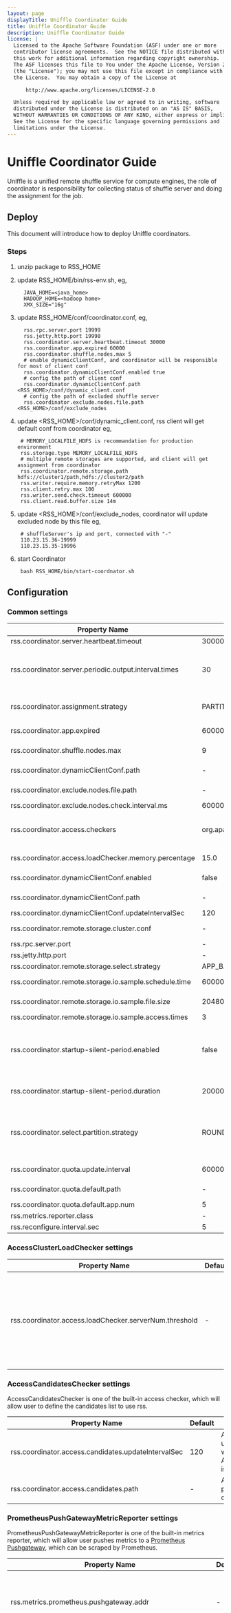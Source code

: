 ```yaml
---
layout: page
displayTitle: Uniffle Coordinator Guide
title: Uniffle Coordinator Guide
description: Uniffle Coordinator Guide
license: |
  Licensed to the Apache Software Foundation (ASF) under one or more
  contributor license agreements.  See the NOTICE file distributed with
  this work for additional information regarding copyright ownership.
  The ASF licenses this file to You under the Apache License, Version 2.0
  (the "License"); you may not use this file except in compliance with
  the License.  You may obtain a copy of the License at

      http://www.apache.org/licenses/LICENSE-2.0

  Unless required by applicable law or agreed to in writing, software
  distributed under the License is distributed on an "AS IS" BASIS,
  WITHOUT WARRANTIES OR CONDITIONS OF ANY KIND, either express or implied.
  See the License for the specific language governing permissions and
  limitations under the License.
---
```


# Uniffle Coordinator Guide

Uniffle is a unified remote shuffle service for compute engines, the role of coordinator is responsibility for
collecting status of shuffle server and doing the assignment for the job.

## Deploy
This document will introduce how to deploy Uniffle coordinators.

### Steps
1. unzip package to RSS_HOME
2. update RSS_HOME/bin/rss-env.sh, eg,
   ```
     JAVA_HOME=<java_home>
     HADOOP_HOME=<hadoop home>
     XMX_SIZE="16g"
   ```
3. update RSS_HOME/conf/coordinator.conf, eg,
   ```
     rss.rpc.server.port 19999
     rss.jetty.http.port 19998
     rss.coordinator.server.heartbeat.timeout 30000
     rss.coordinator.app.expired 60000
     rss.coordinator.shuffle.nodes.max 5
     # enable dynamicClientConf, and coordinator will be responsible for most of client conf
     rss.coordinator.dynamicClientConf.enabled true
     # config the path of client conf
     rss.coordinator.dynamicClientConf.path <RSS_HOME>/conf/dynamic_client.conf
     # config the path of excluded shuffle server
     rss.coordinator.exclude.nodes.file.path <RSS_HOME>/conf/exclude_nodes
   ```
4. update <RSS_HOME>/conf/dynamic_client.conf, rss client will get default conf from coordinator eg,
   ```
    # MEMORY_LOCALFILE_HDFS is recommandation for production environment
    rss.storage.type MEMORY_LOCALFILE_HDFS
    # multiple remote storages are supported, and client will get assignment from coordinator
    rss.coordinator.remote.storage.path hdfs://cluster1/path,hdfs://cluster2/path
    rss.writer.require.memory.retryMax 1200
    rss.client.retry.max 100
    rss.writer.send.check.timeout 600000
    rss.client.read.buffer.size 14m
   ```
   
5. update <RSS_HOME>/conf/exclude_nodes, coordinator will update excluded node by this file eg,
   ```
    # shuffleServer's ip and port, connected with "-"
    110.23.15.36-19999
    110.23.15.35-19996
   ```

6. start Coordinator
   ```
    bash RSS_HOME/bin/start-coordnator.sh
   ```

## Configuration

### Common settings
|Property Name|Default|	Description|
|---|---|---|
|rss.coordinator.server.heartbeat.timeout|30000|Timeout if can't get heartbeat from shuffle server|
|rss.coordinator.server.periodic.output.interval.times|30|The periodic interval times of output alive nodes. The interval sec can be calculated by (rss.coordinator.server.heartbeat.timeout/3 * rss.coordinator.server.periodic.output.interval.times). Default output interval is 5min.|
|rss.coordinator.assignment.strategy|PARTITION_BALANCE|Strategy for assigning shuffle server, PARTITION_BALANCE should be used for workload balance|
|rss.coordinator.app.expired|60000|Application expired time (ms), the heartbeat interval should be less than it|
|rss.coordinator.shuffle.nodes.max|9|The max number of shuffle server when do the assignment|
|rss.coordinator.dynamicClientConf.path|-|The path of configuration file which have default conf for rss client|
|rss.coordinator.exclude.nodes.file.path|-|The path of configuration file which have exclude nodes|
|rss.coordinator.exclude.nodes.check.interval.ms|60000|Update interval (ms) for exclude nodes|
|rss.coordinator.access.checkers|org.apache.uniffle.coordinator.access.checker.AccessClusterLoadChecker|The access checkers will be used when the spark client use the DelegationShuffleManager, which will decide whether to use rss according to the result of the specified access checkers|
|rss.coordinator.access.loadChecker.memory.percentage|15.0|The minimal percentage of available memory percentage of a server|
|rss.coordinator.dynamicClientConf.enabled|false|whether to enable dynamic client conf, which will be fetched by spark client|
|rss.coordinator.dynamicClientConf.path|-|The dynamic client conf of this cluster and can be stored in HDFS or local|
|rss.coordinator.dynamicClientConf.updateIntervalSec|120|The dynamic client conf update interval in seconds|
|rss.coordinator.remote.storage.cluster.conf|-|Remote Storage Cluster related conf with format $clusterId,$key=$value, separated by ';'|
|rss.rpc.server.port|-|RPC port for coordinator|
|rss.jetty.http.port|-|Http port for coordinator|
|rss.coordinator.remote.storage.select.strategy|APP_BALANCE|Strategy for selecting the remote path|
|rss.coordinator.remote.storage.io.sample.schedule.time|60000|The time of scheduling the read and write time of the paths to obtain different HDFS|
|rss.coordinator.remote.storage.io.sample.file.size|204800000|The size of the file that the scheduled thread reads and writes|
|rss.coordinator.remote.storage.io.sample.access.times|3|The number of times to read and write HDFS files|
|rss.coordinator.startup-silent-period.enabled|false|Enable the startup-silent-period to reject the assignment requests for avoiding partial assignments. To avoid service interruption, this mechanism is disabled by default. Especially it's recommended to use in coordinator HA mode when restarting single coordinator.|
|rss.coordinator.startup-silent-period.duration|20000|The waiting duration(ms) when conf of rss.coordinator.startup-silent-period.enabled is enabled.|
|rss.coordinator.select.partition.strategy|ROUND|There are two strategies for selecting partitions: ROUND and CONTINUOUS. ROUND will poll to allocate partitions to ShuffleServer, and CONTINUOUS will try to allocate consecutive partitions to ShuffleServer, this feature can improve performance in AQE scenarios.|
|rss.coordinator.quota.update.interval|60000|Update interval for the default number of submitted apps per user.|
|rss.coordinator.quota.default.path|-|A configuration file for the number of apps for a user-defined user.|
|rss.coordinator.quota.default.app.num|5|Default number of apps at user level.|
|rss.metrics.reporter.class|-|The class of metrics reporter.|
|rss.reconfigure.interval.sec|5|Reconfigure check interval.|

### AccessClusterLoadChecker settings
|Property Name|Default|	Description|
|---|---|---|
|rss.coordinator.access.loadChecker.serverNum.threshold|-|The minimal required number of healthy shuffle servers when being accessed by client. And when not specified, it will use the required shuffle-server number from client as the checking condition. If there is no client shuffle-server number specified, the coordinator conf of rss.coordinator.shuffle.nodes.max will be adopted|

### AccessCandidatesChecker settings
AccessCandidatesChecker is one of the built-in access checker, which will allow user to define the candidates list to use rss.  

|Property Name|Default|	Description|
|---|---|---|
|rss.coordinator.access.candidates.updateIntervalSec|120|Accessed candidates update interval in seconds, which is only valid when AccessCandidatesChecker is enabled.|
|rss.coordinator.access.candidates.path|-|Accessed candidates file path, the file can be stored on HDFS|

### PrometheusPushGatewayMetricReporter settings
PrometheusPushGatewayMetricReporter is one of the built-in metrics reporter, which will allow user pushes metrics to a [Prometheus Pushgateway](https://github.com/prometheus/pushgateway), which can be scraped by Prometheus.

|Property Name|Default| 	Description                                                                                                                                                                                                                                                                                                                          |
|---|---|---------------------------------------------------------------------------------------------------------------------------------------------------------------------------------------------------------------------------------------------------------------------------------------------------------------------------------------|
|rss.metrics.prometheus.pushgateway.addr|-| The PushGateway server host URL including scheme, host name, and port.                                                                                                                                                                                                                                                                |
|rss.metrics.prometheus.pushgateway.groupingkey|-| Specifies the grouping key which is the group and global labels of all metrics. The label name and value are separated by '=', and labels are separated by ';', e.g., k1=v1;k2=v2. Please ensure that your grouping key meets the [Prometheus requirements](https://prometheus.io/docs/concepts/data_model/#metric-names-and-labels). |
|rss.metrics.prometheus.pushgateway.jobname|-| The job name under which metrics will be pushed.                                                                                                                                                                                                                                                                                      |
|rss.metrics.prometheus.pushgateway.report.interval.seconds|10| The interval in seconds for the reporter to report metrics.                                                                                                                                                                                                                                                                                     |

## RESTful API

### Fetch Shuffle servers

<details>
 <summary><code>GET</code> <code><b>/api/server/nodes</b></code> </summary>

##### Parameters

> |name|type|data type|description|
> |----|----|---------|-----------|
> |id|required|string|shuffle server id, eg:127.0.0.1:19999|
> |status|optional|string|Shuffle server status, eg:ACTIVE, DECOMMISSIONING, DECOMMISSIONED|

##### Example cURL

> ```javascript
>  curl -X GET http://localhost:19998/api/server/nodes
> ```
</details>

### Decommission shuffle servers

<details>
 <summary><code>POST</code> <code><b>/api/server/decommission</b></code> </summary>

##### Parameters

> |name|type| data type         |description|
> |----|-------------------|---------|-----------|
> |serverIds|required| array |Shuffle server array, eg:["127.0.0.1:19999"]|
> 
##### Example cURL

> ```javascript
>  curl -X POST -H "Content-Type: application/json" http://localhost:19998/api/server/decommission  -d '{"serverIds:": ["127.0.0.1:19999"]}'
> ```
</details>


### Cancel decommission shuffle servers

<details>
 <summary><code>POST</code> <code><b>/api/server/cancelDecommission</b></code> </summary>

##### Parameters

> |name|type| data type         |description|
> |----|-------------------|---------|-----------|
> |serverIds|required| array |Shuffle server array, eg:["127.0.0.1:19999"]|
>
##### Example cURL

> ```javascript
>  curl -X POST -H "Content-Type: application/json" http://localhost:19998/api/server/cancelDecommission  -d '{"serverIds:": ["127.0.0.1:19999"]}'
> ```
</details>